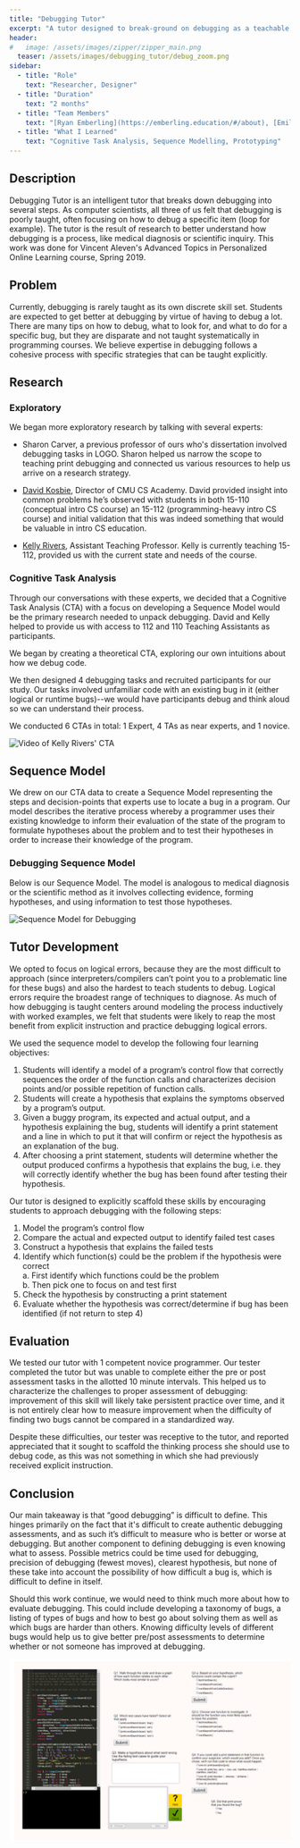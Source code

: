 ```yaml
---
title: "Debugging Tutor"
excerpt: "A tutor designed to break-ground on debugging as a teachable process"
header:
#   image: /assets/images/zipper/zipper_main.png
  teaser: /assets/images/debugging_tutor/debug_zoom.png
sidebar:
  - title: "Role"
    text: "Researcher, Designer"
  - title: "Duration"
    text: "2 months"
  - title: "Team Members"
    text: "[Ryan Emberling](https://emberling.education/#/about), [Emilio Vargas-Vite](https://github.com/Eleutherado)"
  - title: "What I Learned"
    text: "Cognitive Task Analysis, Sequence Modelling, Prototyping" 
---
```


## Description
Debugging Tutor is an intelligent tutor that breaks down debugging into several steps. As computer scientists, all three of us felt that debugging is poorly taught, often focusing on how to debug a specific item (loop for example). The tutor is the result of research to better understand how debugging is a process, like medical diagnosis or scientific inquiry. This work was done for Vincent Aleven's Advanced Topics in Personalized Online Learning course, Spring 2019. 

## Problem
Currently, debugging is rarely taught as its own discrete skill set. Students are expected to get better at debugging by virtue of having to debug a lot. There are many tips on how to debug, what to look for, and what to do for a specific bug, but they are disparate and not taught systematically in programming courses. We believe expertise in debugging follows a cohesive process with specific strategies that can be taught explicitly. 

## Research  
### Exploratory
We began more exploratory research by talking with several experts:
- Sharon Carver, a previous professor of ours who's dissertation involved debugging tasks in LOGO. Sharon helped us narrow the scope to teaching print debugging and connected us various resources to help us arrive on a research strategy.

- [David Kosbie](http://www.kosbie.net/cmu/), Director of CMU CS Academy. David provided insight into common problems he’s observed with students in both 15-110 (conceptual intro CS course) an 15-112 (programming-heavy intro CS course) and initial validation that this was indeed something that would be valuable in intro CS education.

- [Kelly Rivers](http://www.krivers.net/), Assistant Teaching Professor. Kelly is currently teaching 15-112, provided us with the current state and needs of the course.


### Cognitive Task Analysis
Through our conversations with these experts, we decided that a Cognitive Task Analysis (CTA) with a focus on developing a Sequence Model would be the primary research needed to unpack debugging. David and Kelly helped to provide us with access to 112 and 110 Teaching Assistants as participants. 

We began by creating a theoretical CTA, exploring our own intuitions about how we debug code. 

We then designed 4 debugging tasks and recruited participants for our study. Our tasks involved unfamiliar code with an existing bug in it (either logical or runtime bugs)--we would have participants debug and think aloud so we can understand their process.

We conducted 6 CTAs in total: 1 Expert, 4 TAs as near experts, and 1 novice. 

![Video of Kelly Rivers' CTA]()

## Sequence Model
We drew on our CTA data to create a Sequence Model representing the steps and decision-points that experts use to locate a bug in a program. Our model describes the iterative process whereby a programmer uses their existing knowledge to inform their evaluation of the state of the program to formulate hypotheses about the problem and to test their hypotheses in order to increase their knowledge of the program.

### Debugging Sequence Model
Below is our Sequence Model. The model is analogous to medical diagnosis or the scientific method as it involves collecting evidence, forming hypotheses, and using information to test those hypotheses.

![Sequence Model for Debugging]()

## Tutor Development
We opted to focus on logical errors, because they are the most difficult to approach (since interpreters/compilers can’t point you to a problematic line for these bugs) and also the hardest to teach students to debug. Logical errors require the broadest range of techniques to diagnose.  As much of how debugging is taught centers around modeling the process inductively with worked examples, we felt that students were likely to reap the most benefit from explicit instruction and practice debugging logical errors.

We used the sequence model to develop the following four learning objectives:
1. Students will identify a model of a program’s control flow that correctly sequences the order of the function calls and characterizes decision points and/or possible repetition of function calls.
2. Students will create a hypothesis that explains the symptoms observed by a program’s output.
3. Given a buggy program, its expected and actual output, and a hypothesis explaining the bug, students will identify a print statement and a line in which to put it that will confirm or reject the hypothesis as an explanation of the bug.
4. After choosing a print statement, students will determine whether the output produced confirms a hypothesis that explains the bug, i.e. they will correctly identify whether the bug has been found after testing their hypothesis.

Our tutor is designed to explicitly scaffold these skills by encouraging students to approach debugging with the following steps:
1. Model the program’s control flow
2. Compare the actual and expected output to identify failed test cases
3. Construct a hypothesis that explains the failed tests
4. Identify which function(s) could be the problem if the hypothesis were correct  
  a. First identify which functions could be the problem  
  b. Then pick one to focus on and test first
5. Check the hypothesis by constructing a print statement
6. Evaluate whether the hypothesis was correct/determine if bug has been identified (if not return to step 4)

## Evaluation
We tested our tutor with 1 competent novice programmer. Our tester completed the tutor but was unable to complete either the pre or post assessment tasks in the allotted 10 minute intervals. This helped us to characterize the challenges to proper assessment of debugging: improvement of this skill will likely take persistent practice over time, and it is not entirely clear how to measure improvement when the difficulty of finding two bugs cannot be compared in a standardized way. 

Despite these difficulties, our tester was receptive to the tutor, and reported appreciated that it sought to scaffold the thinking process she should use to debug code, as this was not something in which she had previously received explicit instruction.

## Conclusion
Our main takeaway is that “good debugging” is difficult to define. This hinges primarily on the fact that it's difficult to create authentic debugging assessments, and as such it’s difficult to measure who is better or worse at debugging. But another component to defining debugging is even knowing what to assess. Possible metrics could be time used for debugging, precision of debugging (fewest moves), clearest hypothesis, but none of these take into account the possibility of how difficult a bug is, which is difficult to define in itself.

Should this work continue, we would need to think much more about how to evaluate debugging. This could include developing a taxonomy of bugs, a listing of types of bugs and how to best go about solving them as well as which bugs are harder than others. Knowing difficulty levels of different bugs would help us to give better pre/post assessments to determine whether or not someone has improved at debugging. 

![Debugging Tutor Image](/assets/images/debugging_tutor/debug_tutor.png)